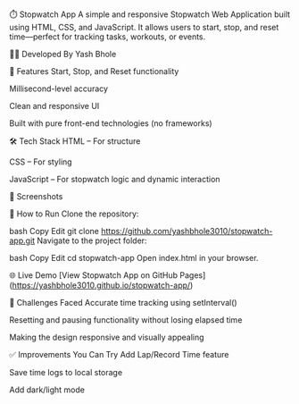 ⏱️ Stopwatch App
A simple and responsive Stopwatch Web Application built using HTML, CSS, and JavaScript. It allows users to start, stop, and reset time—perfect for tracking tasks, workouts, or events.


👨‍💻 Developed By
Yash Bhole


🚀 Features
Start, Stop, and Reset functionality

Millisecond-level accuracy

Clean and responsive UI

Built with pure front-end technologies (no frameworks)


🛠️ Tech Stack
HTML – For structure

CSS – For styling

JavaScript – For stopwatch logic and dynamic interaction


📸 Screenshots


🧩 How to Run
Clone the repository:

bash
Copy
Edit
git clone https://github.com/yashbhole3010/stopwatch-app.git
Navigate to the project folder:

bash
Copy
Edit
cd stopwatch-app
Open index.html in your browser.


🌐 Live Demo
[View Stopwatch App on GitHub Pages] (https://yashbhole3010.github.io/stopwatch-app/)


🧠 Challenges Faced
Accurate time tracking using setInterval()

Resetting and pausing functionality without losing elapsed time

Making the design responsive and visually appealing


✅ Improvements You Can Try
Add Lap/Record Time feature

Save time logs to local storage

Add dark/light mode

